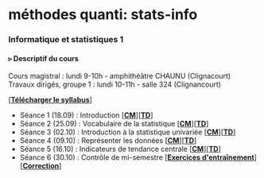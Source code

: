 # méthodes quanti: stats-info

### Informatique et statistiques 1 

#### ▹ Descriptif du cours

Cours magistral : lundi 9-10h - amphithéâtre CHAUNU \(Clignacourt\)  
Travaux dirigés, groupe 1 : lundi 10-11h - salle 324 \(Clignancourt\)

[\[**Télécharger le syllabus**\]](https://web.archive.org/web/20171113193303fw_/http://morgankitzmann.pagesperso-orange.fr:80/doc/stats/syll.pdf)

* Séance 1 \(18.09\) : Introduction \[[**CM**](https://web.archive.org/web/20171113193303fw_/http://morgankitzmann.pagesperso-orange.fr:80/doc/stats/cm1.pdf)\]\[[**TD**](https://web.archive.org/web/20171113193303fw_/http://morgankitzmann.pagesperso-orange.fr:80/doc/stats/td1.pdf)\]
* Séance 2 \(25.09\) : Vocabulaire de la statistique \[[**CM**](https://web.archive.org/web/20171113193303fw_/http://morgankitzmann.pagesperso-orange.fr:80/doc/stats/cm2.pdf)\]\[[**TD**](https://web.archive.org/web/20171113193303fw_/http://morgankitzmann.pagesperso-orange.fr:80/doc/stats/td2.pdf)\]
* Séance 3 \(02.10\) : Introduction à la statistique univariée \[[**CM**](https://web.archive.org/web/20171113193303fw_/http://morgankitzmann.pagesperso-orange.fr:80/doc/stats/cm3.pdf)\]\[[**TD**](https://web.archive.org/web/20171113193303fw_/http://morgankitzmann.pagesperso-orange.fr:80/doc/stats/td3.pdf)\]
* Séance 4 \(09.10\) : Représenter les données \[[**CM**](https://web.archive.org/web/20171113193303fw_/http://morgankitzmann.pagesperso-orange.fr:80/doc/stats/cm4.pdf)\]\[[**TD**](https://web.archive.org/web/20171113193303fw_/http://morgankitzmann.pagesperso-orange.fr:80/doc/stats/td4.pdf)\]
* Séance 5 \(16.10\) : Indicateurs de tendance centrale \[[**CM**](https://web.archive.org/web/20171113193303fw_/http://morgankitzmann.pagesperso-orange.fr:80/doc/stats/cm5.pdf)\]\[[**TD**](https://web.archive.org/web/20171113193303fw_/http://morgankitzmann.pagesperso-orange.fr:80/doc/stats/td5.pdf)\]
* Séance 6 \(30.10\) : Contrôle de mi-semestre \[[**Exercices d'entraînement**](https://web.archive.org/web/20171113193303fw_/http://morgankitzmann.pagesperso-orange.fr:80/doc/stats/sujet.pdf)\]\[[**Correction**](https://web.archive.org/web/20171113193303fw_/http://morgankitzmann.pagesperso-orange.fr:80/doc/stats/correction.pdf)\]

